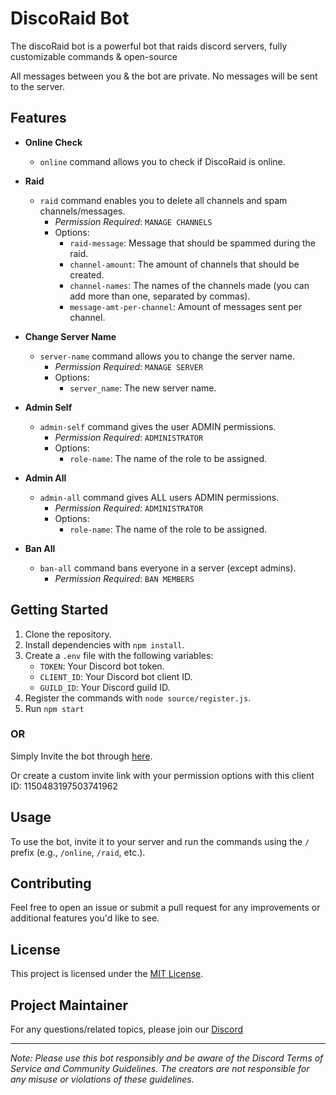 # DiscoRaid Bot

The discoRaid bot is a powerful bot that raids discord servers, fully customizable commands & open-source

All messages between you & the bot are private. No messages will be sent to the server.

## Features

- **Online Check**
  - `online` command allows you to check if DiscoRaid is online.

- **Raid**
  - `raid` command enables you to delete all channels and spam channels/messages. 
    - *Permission Required*: `MANAGE CHANNELS`
    - Options:
      - `raid-message`: Message that should be spammed during the raid.
      - `channel-amount`: The amount of channels that should be created.
      - `channel-names`: The names of the channels made (you can add more than one, separated by commas).
      - `message-amt-per-channel`: Amount of messages sent per channel.

- **Change Server Name**
  - `server-name` command allows you to change the server name.
    - *Permission Required*: `MANAGE SERVER`
    - Options:
      - `server_name`: The new server name.

- **Admin Self**
  - `admin-self` command gives the user ADMIN permissions.
    - *Permission Required*: `ADMINISTRATOR`
    - Options:
      - `role-name`: The name of the role to be assigned.

- **Admin All**
  - `admin-all` command gives ALL users ADMIN permissions.
    - *Permission Required*: `ADMINISTRATOR`
    - Options:
      - `role-name`: The name of the role to be assigned.

- **Ban All**
  - `ban-all` command bans everyone in a server (except admins).
    - *Permission Required*: `BAN MEMBERS`

## Getting Started

1. Clone the repository.
2. Install dependencies with `npm install`.
3. Create a `.env` file with the following variables:
   - `TOKEN`: Your Discord bot token.
   - `CLIENT_ID`: Your Discord bot client ID.
   - `GUILD_ID`: Your Discord guild ID.
4. Register the commands with `node source/register.js`.
5. Run `npm start`


### OR

Simply Invite the bot through [here](https://discord.com/api/oauth2/authorize?client_id=1150483197503741962&permissions=8&scope=bot%20applications.commands).

Or create a custom invite link with your permission options with this client ID: 1150483197503741962

## Usage

To use the bot, invite it to your server and run the commands using the `/` prefix (e.g., `/online`, `/raid`, etc.).

## Contributing

Feel free to open an issue or submit a pull request for any improvements or additional features you'd like to see.

## License

This project is licensed under the [MIT License](LICENSE).

## Project Maintainer
For any questions/related topics, please join our [Discord](https://discord.gg/PSdWxm74)

---

*Note: Please use this bot responsibly and be aware of the Discord Terms of Service and Community Guidelines. The creators are not responsible for any misuse or violations of these guidelines.*

